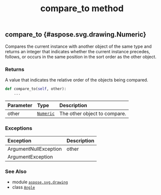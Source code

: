 ﻿---
title: compare_to method
second_title: Aspose.SVG for Python via .NET API References
description: 
type: docs
weight: 20
url: /python-net/aspose.svg.drawing/angle/compare_to/
is_root: false
---

## compare_to {#aspose.svg.drawing.Numeric}

Compares the current instance with another object of the same type and returns an integer that indicates whether the current instance precedes, follows, or occurs in the same position in the sort order as the other object.


### Returns 


A value that indicates the relative order of the objects being compared.


```python
def compare_to(self, other):
    ...
```


| Parameter | Type | Description |
| :- | :- | :- |
| other | [`Numeric`](/svg/python-net/aspose.svg.drawing/numeric) | The other object to compare. |
### Exceptions
| Exception | Description |
| :- | :- |
| ArgumentNullException | other |
| ArgumentException |  |





### See Also
* module [`aspose.svg.drawing`](../../)
* class [`Angle`](/svg/python-net/aspose.svg.drawing/angle)
